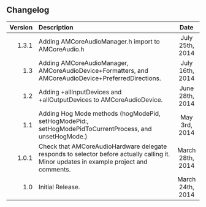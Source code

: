 ## Changelog

| Version       | Description   | Date     |
| -------------:|:------------- |:--------:|
| 1.3.1         | Adding AMCoreAudioManager.h import to AMCoreAudio.h | July 25th, 2014|
| 1.3           | Adding AMCoreAudioManager, AMCoreAudioDevice+Formatters, and AMCoreAudioDevice+PreferredDirections. | July 16th, 2014|
| 1.2           | Adding +allInputDevices and +allOutputDevices to AMCoreAudioDevice. | June 28th, 2014|
| 1.1           | Adding Hog Mode methods (hogModePid, setHogModePid:, setHogModePidToCurrentProcess, and unsetHogMode.) | May 3rd, 2014|
| 1.0.1         | Check that AMCoreAudioHardware delegate responds to selector before actually calling it.<br>Minor updates in example project and comments. | March 28th, 2014|
| 1.0           | Initial Release. | March 24th, 2014|
